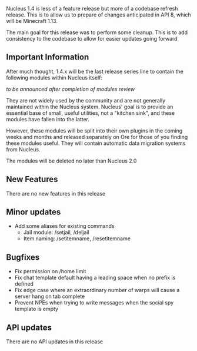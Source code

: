 Nucleus 1.4 is less of a feature release but more of a codebase refresh release. This is to allow us to prepare of changes anticipated in API 8,
which will be Minecraft 1.13.

The main goal for this release was to perform some cleanup. This is to add consistency to the codebase to allow for easier updates going forward

## Important Information

After much thought, 1.4.x will be the last release series line to contain the following modules within Nucleus itself:

_to be announced after completion of modules review_

They are not widely used by the community and are not generally maintained within the Nucleus system. Nucleus' goal is to provide an essential 
base of small, useful utilities, not a "kitchen sink", and these modules have fallen into the latter.
 
However, these modules will be split into their own plugins in the coming weeks and months and released separately on Ore for those of you 
finding these modules useful. They will contain automatic data migration systems from Nucleus.

The modules will be deleted no later than Nucleus 2.0

## New Features

There are no new features in this release

## Minor updates

* Add some aliases for existing commands
  * Jail module: /setjail, /deljail
  * Item naming: /setitemname, /resetitemname

## Bugfixes

* Fix permission on /home limit
* Fix chat template default having a leading space when no prefix is defined
* Fix edge case where an extraordinary number of warps will cause a server hang on tab complete
* Prevent NPEs when trying to write messages when the social spy template is empty

## API updates

There are no API updates in this release